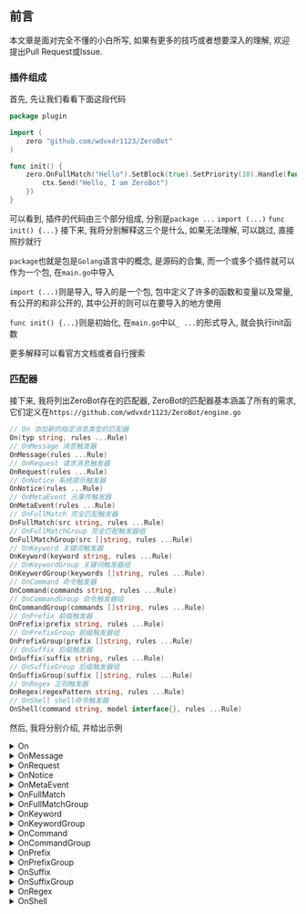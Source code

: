 ## 前言

本文章是面对完全不懂的小白所写, 如果有更多的技巧或者想要深入的理解, 欢迎提出Pull Request或Issue. 

### 插件组成

首先, 先让我们看看下面这段代码

```go
package plugin

import (
    zero "github.com/wdvxdr1123/ZeroBot"
)

func init() {
    zero.OnFullMatch("Hello").SetBlock(true).SetPriority(10).Handle(func(ctx *zero.Ctx){
        ctx.Send("Hello, I am ZeroBot")
    })
}
```

可以看到, 插件的代码由三个部分组成, 分别是`package ...` `import (...)` `func init() {...}`
接下来, 我将分别解释这三个是什么, 如果无法理解, 可以跳过, 直接照抄就行

`package`也就是包是`Golang`语言中的概念, 是源码的合集, 而一个或多个插件就可以作为一个包, 在`main.go`中导入

`import (...)`则是导入, 导入的是一个包, 包中定义了许多的函数和变量以及常量, 有公开的和非公开的, 其中公开的则可以在要导入的地方使用

`func init() {...}`则是初始化, 在`main.go`中以`_ ...`的形式导入, 就会执行init函数

更多解释可以看官方文档或者自行搜索

### 匹配器

接下来, 我将列出ZeroBot存在的匹配器, ZeroBot的匹配器基本涵盖了所有的需求, 它们定义在`https://github.com/wdvxdr1123/ZeroBot/engine.go`

```go
// On 添加新的指定消息类型的匹配器
On(typ string, rules ...Rule) 
// OnMessage 消息触发器
OnMessage(rules ...Rule) 
// OnRequest 请求消息触发器
OnRequest(rules ...Rule) 
// OnNotice 系统提示触发器
OnNotice(rules ...Rule) 
// OnMetaEvent 元事件触发器
OnMetaEvent(rules ...Rule) 
// OnFullMatch 完全匹配触发器 
OnFullMatch(src string, rules ...Rule) 
// OnFullMatchGroup 完全匹配触发器组
OnFullMatchGroup(src []string, rules ...Rule) 
// OnKeyword 关键词触发器
OnKeyword(keyword string, rules ...Rule) 
// OnKeywordGroup 关键词触发器组
OnKeywordGroup(keywords []string, rules ...Rule) 
// OnCommand 命令触发器
OnCommand(commands string, rules ...Rule) 
// OnCommandGroup 命令触发器组
OnCommandGroup(commands []string, rules ...Rule)
// OnPrefix 前缀触发器
OnPrefix(prefix string, rules ...Rule) 
// OnPrefixGroup 前缀触发器组
OnPrefixGroup(prefix []string, rules ...Rule) 
// OnSuffix 后缀触发器
OnSuffix(suffix string, rules ...Rule) 
// OnSuffixGroup 后缀触发器组
OnSuffixGroup(suffix []string, rules ...Rule) 
// OnRegex 正则触发器
OnRegex(regexPattern string, rules ...Rule) 
// OnShell shell命令触发器
OnShell(command string, model interface{}, rules ...Rule) 
```

然后, 我将分别介绍, 并给出示例


<details>
<summary>On</summary>

> ```go
> On(typ string, rules ...Rule) 
> ```

咕咕咕

```go
    On(typ string, rules ...Rule) 
```

[可能有的图片]

</details>

<details>
<summary>OnMessage</summary>

> ```go
> OnMessage(rules ...Rule) 
> ```

OnMessage将被所有的消息触发, 但不会被请求消息和系统提示以及元事件触发

```go
package plugin

import (
    zero "github.com/wdvxdr1123/ZeroBot"
)

func init() {
    zero.OnMessage().SetBlock(true).SetPriority(10).Handle(func(ctx *zero.Ctx){
        ctx.Send("接收到了一条消息")
    })
}
```

>**情景模拟** 
>Human: 消息 
>Bot: 接收到了一条消息 
>Human: 另一条消息 
>Bot: 接收到了一条消息 

[可能有的图片]

</details>

<details>
<summary>OnRequest</summary>

> ```go
> OnRequest(rules ...Rule) 
> ```

咕咕咕

```go
    OnRequest(rules ...Rule) 
```

[可能有的图片]

</details>

<details>
<summary>OnNotice</summary>

> ```go
> OnNotice(rules ...Rule) 
> ```

咕咕咕

```go
    OnNotice(rules ...Rule) 
```

[可能有的图片]

</details>

<details>
<summary>OnMetaEvent</summary>

> ```go
> OnMetaEvent(rules ...Rule) 
> ```

咕咕咕

```go
    OnMetaEvent(rules ...Rule) 
```

[可能有的图片]

</details>

<details>
<summary>OnFullMatch</summary>

> ```go
> OnFullMatch(src string, rules ...Rule) 
> ```

OnFullMatch只有收到与设置的触发词完全相同的消息时, 才会被触发

```go
package plugin

import (
    zero "github.com/wdvxdr1123/ZeroBot"
)

func init() {
    zero.OnFullMatch("测试").SetBlock(true).SetPriority(10).Handle(func(ctx *zero.Ctx){
        ctx.Send("收到")
    })
}
```

>**情景模拟** 
>Human: 测试 
>Bot: 收到 
>Human: 测试试 
>Human: 测试 
>Bot: 收到 

[可能有的图片]

</details>

<details>
<summary>OnFullMatchGroup</summary>

> ```go
> OnFullMatchGroup(src []string, rules ...Rule) 
> ```

OnFullMatchGroup与OnFullMatch相同, 但可以设置多个触发词

```go
package plugin

import (
    zero "github.com/wdvxdr1123/ZeroBot"
)

func init() {
    zero.OnFullMatchGroup([]string{"测试","test"}).SetBlock(true).SetPriority(10).Handle(func(ctx *zero.Ctx){
        ctx.Send("收到")
    })
}
```

>**情景模拟** 
>Human: 测试 
>Bot: 收到 
>Human: test 
>Bot: 收到 
>Human: 测试试 
>Human: testt 
>Human: 测试 
>Bot: 收到 

[可能有的图片]

</details>

<details>
<summary>OnKeyword</summary>

> ```go
> OnKeyword(keyword string, rules ...Rule) 
> ```

OnKeyword将在收到消息中含有触发词时被触发

```go
package plugin

import (
    zero "github.com/wdvxdr1123/ZeroBot"
)

func init() {
    zero.OnKeyword("测试").SetBlock(true).SetPriority(10).Handle(func(ctx *zero.Ctx){
        ctx.Send("收到")
    })
}
```

>**情景模拟** 
>Human: 测试 
>Bot: 收到 
>Human: 测试试 
>Bot: 收到 
>Human: 测测试 
>Bot: 收到 
>Human: 测1123试 
>Human: 11测试23 
>Bot: 收到 

[可能有的图片]

</details>

<details>
<summary>OnKeywordGroup</summary>

> ```go
> OnKeywordGroup(keywords []string, rules ...Rule) 
> ```

OnKeywordGroup与OnKeyword相同, 但可以设置多个触发词

```go
package plugin

import (
    zero "github.com/wdvxdr1123/ZeroBot"
)

func init() {
    zero.OnKeywordGroup([]string{"测试","test"}).SetBlock(true).SetPriority(10).Handle(func(ctx *zero.Ctx){
        ctx.Send("收到")
    })
}
```

>**情景模拟** 
>Human: 测试 
>Bot: 收到 
>Human: 测试试 
>Bot: 收到 
>Human: 测测试 
>Bot: 收到 
>Human: 测1123试 
>Human: 11测试23 
>Bot: 收到 
>Human: test 
>Bot: 收到 
>Human: testt 
>Bot: 收到 
>Human: ttest 
>Bot: 收到 
>Human: te1123st 
>Human: 11test23 
>Bot: 收到 

[可能有的图片]

</details>

<details>
<summary>OnCommand</summary>

> ```go
> OnCommand(commands string, rules ...Rule) 
> ```

OnCommand与其它匹配器不同的是, 它只有在消息以`Config`中设置的`CommandPrefix`为开头并且后续为触发词时才能触发
为了方便演示, 后续教程都将`/`设置为`CommandPrefix`

```go
package plugin

import (
    zero "github.com/wdvxdr1123/ZeroBot"
)

func init() {
    zero.OnCommand("测试").SetBlock(true).SetPriority(10).Handle(func(ctx *zero.Ctx){
        ctx.Send("收到")
    })
}
```

>**情景模拟** 
>Human: /测试 
>Bot: 收到 
>Human: /测试试 
>Bot: 收到 
>Human: /测测试 
>Human: /测试 
>Bot: 收到 
>Human: /测试 试 
>Bot: 收到 

[可能有的图片]

</details>

<details>
<summary>OnCommandGroup</summary>

> ```go
> OnCommandGroup(commands []string, rules ...Rule)
> ```

OnCommandGroup与OnCommand相同, 但可以设置多个触发词

```go
package plugin

import (
    zero "github.com/wdvxdr1123/ZeroBot"
)

func init() {
    zero.OnCommandGroup([]string{"测试","test"}).SetBlock(true).SetPriority(10).Handle(func(ctx *zero.Ctx){
        ctx.Send("收到")
    })
}
```

>**情景模拟** 
>Human: /测试 
>Bot: 收到 
>Human: /测试试 
>Bot: 收到 
>Human: /测测试 
>Human: /测试 
>Bot: 收到 
>Human: /测试 试 
>Bot: 收到 
>Human: /test 
>Bot: 收到 
>Human: /testt 
>Bot: 收到 
>Human: /ttest 
>Human: /test 
>Bot: 收到 
>Human: /test t 
>Bot: 收到 

[可能有的图片]

</details>

<details>
<summary>OnPrefix</summary>

> ```go
> OnPrefix(prefix string, rules ...Rule) 
> ```

OnPrefix只有在消息开头为设置的前缀词时才能被触发
并且, 前缀后的文本将被存入`ctx.State["args"]`, 可以用`ctx.State["args"].(string)`来调用

```go
package plugin

import (
    zero "github.com/wdvxdr1123/ZeroBot"
)

func init() {
    zero.OnPrefix("前缀").SetBlock(true).SetPriority(10).Handle(func(ctx *zero.Ctx){
        ctx.Send("收到")
    })
}
```

>**情景模拟** 
>Human: 前缀测试 
>Bot: 收到 
>Human: 前缀测试试 
>Bot: 收到 
>Human: 前缀 
>Human: 前缀 测试 
>Bot: 收到 

[可能有的图片]

</details>

<details>
<summary>OnPrefixGroup</summary>

> ```go
> OnPrefixGroup(prefix []string, rules ...Rule) 
> ```

OnPrefixGroup与OnPrefix相同, 但可以设置多个前缀词

```go
package plugin

import (
    zero "github.com/wdvxdr1123/ZeroBot"
)

func init() {
    zero.OnPrefixGroup([]string{"前缀","prefix"}).SetBlock(true).SetPriority(10).Handle(func(ctx *zero.Ctx){
        ctx.Send("收到")
    })
}
```

>**情景模拟** 
>Human: 前缀测试 
>Bot: 收到 
>Human: 前缀测试试 
>Bot: 收到 
>Human: 前缀测测试 
>Bot: 收到 
>Human: 测试前缀 
>Human: 前缀 测试 
>Bot: 收到 
>Human: prefixtest 
>Bot: 收到 
>Human: prefixtestt 
>Bot: 收到 
>Human: prefixttest 
>Bot: 收到 
>Human: testprefix 
>Human: prefix test 
>Bot: 收到 

[可能有的图片]

</details>

<details>
<summary>OnSuffix</summary>

> ```go
> OnSuffix(suffix string, rules ...Rule) 
> ```

OnPrefix只有在消息结尾为设置的后缀词时才能被触发
并且, 后缀前的文本将被存入`ctx.State["args"]`, 可以用`ctx.State["args"].(string)`来调用

```go
package plugin

import (
    zero "github.com/wdvxdr1123/ZeroBot"
)

func init() {
    zero.OnSuffix("后缀").SetBlock(true).SetPriority(10).Handle(func(ctx *zero.Ctx){
        ctx.Send("收到")
    })
}
```

>**情景模拟** 
>Human: 测试后缀 
>Bot: 收到 
>Human: 测试试后缀 
>Bot: 收到 
>Human: 后缀 
>Human: 测试 后缀 
>Bot: 收到 

[可能有的图片]

</details>

<details>
<summary>OnSuffixGroup</summary>

> ```go
> OnSuffixGroup(suffix []string, rules ...Rule) 
> ```

OnSuffixGroup与OnSuffix相同, 但可以设置多个后缀词

```go
package plugin

import (
    zero "github.com/wdvxdr1123/ZeroBot"
)

func init() {
    zero.OnSuffixGroup([]string{"后缀","suffix"}).SetBlock(true).SetPriority(10).Handle(func(ctx *zero.Ctx){
        ctx.Send("收到")
    })
}
```

>**情景模拟** 
>Human: 测试后缀 
>Bot: 收到 
>Human: 测试试后缀 
>Bot: 收到 
>Human: 测测试后缀 
>Bot: 收到 
>Human: 后缀测试 
>Human: 测试 后缀 
>Bot: 收到 
>Human: testsuffix 
>Bot: 收到 
>Human: testtsuffix 
>Bot: 收到 
>Human: ttestsuffix 
>Bot: 收到 
>Human: suffixtest 
>Human: test suffix 
>Bot: 收到 

[可能有的图片]

</details>

<details>
<summary>OnRegex</summary>

> ```go
> OnRegex(regexPattern string, rules ...Rule) 
> ```

OnRegex将只有在消息符合你所设置的正则时才会被触发
并且, 正则匹配的文本将会被存入`ctx.State["regex_matched"]`, 可以用`ctx.State["regex_matched"].([]string)`来调用

由于正则复杂多变, 所以没有示例, 在此提供一个在线正则网站 https://regex101.com/ 以供练手

</details>

<details>
<summary>OnShell</summary>

> ```go
> OnShell(command string, model interface{}, rules ...Rule) 
> ```

咕咕咕

```go
    OnShell(command string, model interface{}, rules ...Rule) 
```

[可能有的图片]

</details>


